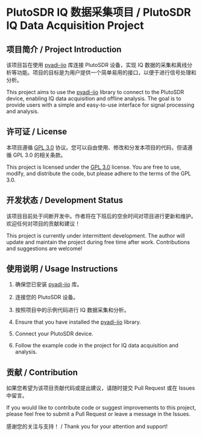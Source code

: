 # PlutoSDR IQ 数据采集项目 / PlutoSDR IQ Data Acquisition Project

## 项目简介 / Project Introduction

该项目旨在使用 [pyadi-iio](https://github.com/analogdevicesinc/pyadi-iio) 库连接 PlutoSDR 设备，实现 IQ 数据的采集和离线分析等功能。项目的目标是为用户提供一个简单易用的接口，以便于进行信号处理和分析。

This project aims to use the [pyadi-iio](https://github.com/analogdevicesinc/pyadi-iio) library to connect to the PlutoSDR device, enabling IQ data acquisition and offline analysis. The goal is to provide users with a simple and easy-to-use interface for signal processing and analysis.

## 许可证 / License

本项目遵循 [GPL 3.0](https://www.gnu.org/licenses/gpl-3.0.html) 协议。您可以自由使用、修改和分发本项目的代码，但请遵循 GPL 3.0 的相关条款。

This project is licensed under the [GPL 3.0](https://www.gnu.org/licenses/gpl-3.0.html) license. You are free to use, modify, and distribute the code, but please adhere to the terms of the GPL 3.0.

## 开发状态 / Development Status

该项目目前处于间断开发中。作者将在下班后的空余时间对项目进行更新和维护。欢迎任何对项目的贡献和建议！

This project is currently under intermittent development. The author will update and maintain the project during free time after work. Contributions and suggestions are welcome!

## 使用说明 / Usage Instructions

1. 确保您已安装 [pyadi-iio](https://github.com/analogdevicesinc/pyadi-iio) 库。
2. 连接您的 PlutoSDR 设备。
3. 按照项目中的示例代码进行 IQ 数据采集和分析。

1. Ensure that you have installed the [pyadi-iio](https://github.com/analogdevicesinc/pyadi-iio) library.
2. Connect your PlutoSDR device.
3. Follow the example code in the project for IQ data acquisition and analysis.

## 贡献 / Contribution

如果您希望为该项目贡献代码或提出建议，请随时提交 Pull Request 或在 Issues 中留言。

If you would like to contribute code or suggest improvements to this project, please feel free to submit a Pull Request or leave a message in the Issues.

感谢您的关注与支持！ / Thank you for your attention and support!
